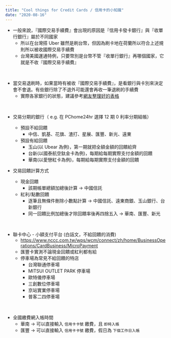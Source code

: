 ```yaml
---
title: "Cool things for Credit Cards / 信用卡的小知識"
date: "2020-08-16"
---
```


* 一般來說，『國際交易手續費』會出現的原因是『信用卡發卡銀行』與『收單行銀行』屬於不同國家
    * 所以在台灣搭 Uber 雖然是刷台幣，但因為刷卡地在荷蘭所以符合上述規則所以被收國際交易手續費
    * 台灣美國運通特例，只要幣別是台幣不管『收單行銀行』再哪個國家，它就是不收『國際交易手續費』

</br>

* 當交易退刷時，如果當時有被收『國際交易手續費』，是看銀行與卡別來決定會不會退。有些銀行除了不退外可能還會再收一筆退刷的手續費
    * 實際各家銀行的狀態，建議參考[網友整理好的表格](https://www.beurlife.com/2017/08/visa-jcb-master-refund-fee.html)

</br>

* 交易分期的銀行（ e.g. 在 PChome24hr 選擇 12 期 0 利率分期結帳）
    * 預設不給回饋
        * 中信、凱基、花旗、渣打、星展、匯豐、新光、遠東
    * 預設有給回饋
        * 玉山(以 Ubear 為例)，第一期就把全額金額的回饋給齊
        * 台新(以國泰航空鈦金卡為例)，每期給每期實際支付金額的回饋
        * 華南(以愛戀紅卡為例)，每期給每期實際支付金額的回饋

* 交易回饋計算方式
    * 現金回饋
        * 該期帳單總額加總後計算 -> 中國信託
    * 紅利/點數回饋
        * 逐筆且無條件刪除小數點計算 -> 中國信託、遠東商銀、玉山銀行、台新銀行
        * 同一回饋比例加總後才除回饋率後再四捨五入 -> 華南、匯豐、新光


</br>

* 聯卡中心 - 小額支付平台 (白話文，不給回饋的消費)
    * https://www.nccc.com.tw/wps/wcm/connect/zh/home/BusinessOperations/CardBusiness/MicroPayment
    * 匯豐卡實測不論現金回饋或紅利都有給
    * 停車場為常見不給回饋的特店
        * 台灣聯通停車場
        * MITSUI OUTLET PARK 停車場
        * 歐特儀停車場
        * 三創數位停車場
        * 京站實業停車場
        * 普客二四停車場


</br>

* 全國繳費網入帳時間
    * 華南 -> 可以直接輸入 `信用卡卡號` 繳費，且 `即時入帳`
    * 匯豐 -> 可以直接輸入 `信用卡卡號` 繳費，假日為 `下個工作日入帳`
